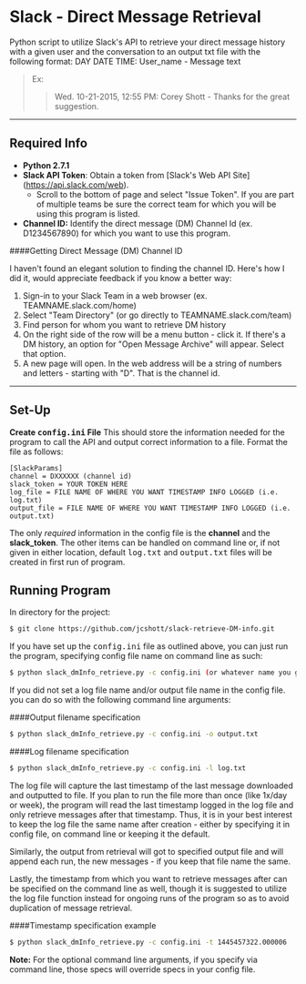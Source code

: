 Slack - Direct Message Retrieval
====================================
Python script to utilize Slack's API to retrieve your direct message history with a given user and the conversation to an output txt file with the following format:
DAY DATE TIME: User_name - Message text
>Ex:
>>Wed. 10-21-2015, 12:55 PM: Corey Shott - Thanks for the great suggestion. 

____

## Required Info ##

* <b> Python 2.7.1</b>
* <b>Slack API Token</b>:  Obtain a token from [Slack's Web API Site] (https://api.slack.com/web).
	+ Scroll to the bottom of page and select "Issue Token".  If you are part of multiple teams be sure the correct team for which you will be using this program is listed.
* <b>Channel ID:</b> Identify the direct message (DM) Channel Id (ex. D1234567890) for which you want to use this program.

####Getting Direct Message (DM) Channel ID

I haven't found an elegant solution to finding the channel ID.  Here's how I did it, would appreciate feedback if you know a better way:

1. Sign-in to your Slack Team in a web browser (ex. TEAMNAME.slack.com/home)
2. Select "Team Directory" (or go directly to TEAMNAME.slack.com/team)
3. Find person for whom you want to retrieve DM history 
4. On the right side of the row will be a menu button - click it. If there's a DM history, an option for "Open Message Archive" will appear.  Select that option.
5. A new page will open.  In the web address will be a string of numbers and letters - starting with "D".  That is the channel id.

____

## Set-Up ##

**Create <kbd>config.ini</kbd> File**
This should store the information needed for the program to call the API and output correct information to a file.  Format the file as follows:

```
[SlackParams]
channel = DXXXXXX (channel id) 
slack_token = YOUR TOKEN HERE 
log_file = FILE NAME OF WHERE YOU WANT TIMESTAMP INFO LOGGED (i.e. log.txt)
output_file = FILE NAME OF WHERE YOU WANT TIMESTAMP INFO LOGGED (i.e. output.txt)
```
The only *required* information in the config file is the **channel** and the **slack_token**.  The other items can be handled on command line or, if not given in either location, default <kbd>log.txt</kbd> and <kbd>output.txt</kbd> files will be created in first run of program.

## Running Program ##

In directory for the project:

```sh
$ git clone https://github.com/jcshott/slack-retrieve-DM-info.git
```

If you have set up the <kbd>config.ini</kbd> file as outlined above, you can just run the program, specifying config file name on command line as such:

```sh
$ python slack_dmInfo_retrieve.py -c config.ini (or whatever name you gave it, as long as its a *.ini file) `
```

If you did not set a log file name and/or output file name in the config file. you can do so with the following command line arguments:

####Output filename specification

```sh
$ python slack_dmInfo_retrieve.py -c config.ini -o output.txt
```

####Log filename specification

```sh
$ python slack_dmInfo_retrieve.py -c config.ini -l log.txt
```

The log file will capture the last timestamp of the last message downloaded and outputted to file.  If you plan to run the file more than once (like 1x/day or week), the program will read the last timestamp logged in the log file and only retrieve messages after that timestamp.  Thus, it is in your best interest to keep the log file the same name after creation - either by specifying it in config file, on command line or keeping it the default.


Similarly, the output from retrieval will got to specified output file and will append each run, the new messages - if you keep that file name the same.

Lastly, the timestamp from which you want to retrieve messages after can be specified on the command line as well, though it is suggested to utilize the log file function instead for ongoing runs of the program so as to avoid duplication of message retrieval.

####Timestamp specification example

```sh
$ python slack_dmInfo_retrieve.py -c config.ini -t 1445457322.000006
```

<b>Note:</b> For the optional command line arguments, if you specify via command line, those specs will override specs in your config file.